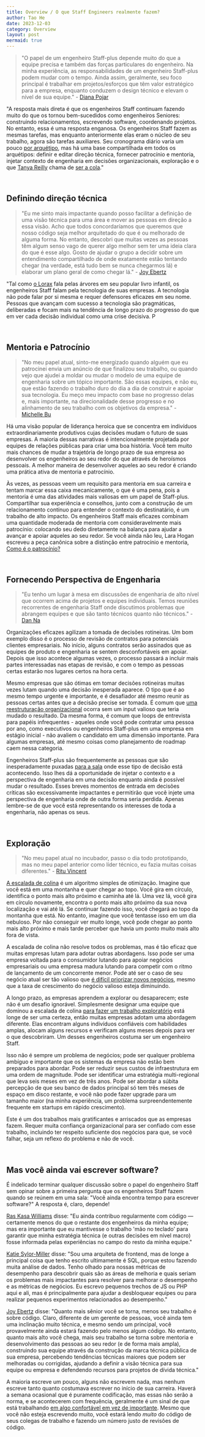 ```yaml
---
title: Overview / O que Staff Engineers realmente fazem?
author: Tao He
date: 2023-12-03
category: Overview
layout: post
mermaid: true
---
```


> "O papel de um engenheiro Staff-plus depende muito do que a equipe precisa e também das forças particulares do engenheiro. Na minha experiência, as responsabilidades de um engenheiro Staff-plus podem mudar com o tempo. Ainda assim, geralmente, seu foco principal é trabalhar em projetos/esforços que têm valor estratégico para a empresa, enquanto conduzem o design técnico e elevam o nível de sua equipe." - [Diana Pojar](https://staffeng.com/stories/diana-pojar)


"A resposta mais direta é que os engenheiros Staff continuam fazendo muito do que os tornou bem-sucedidos como engenheiros Seniores: construindo relacionamentos, escrevendo software, coordenando projetos. No entanto, essa é uma resposta enganosa. Os engenheiros Staff fazem as mesmas tarefas, mas enquanto anteriormente elas eram o núcleo de seu trabalho, agora são tarefas auxiliares.
Seu cronograma diário varia um pouco [por arquétipo](https://staffeng.com/guides/staff-archetypes), mas há uma base compartilhada em todos os arquétipos: definir e editar direção técnica, fornecer patrocínio e mentoria, injetar contexto de engenharia em decisões organizacionais, exploração e o que [Tanya Reilly](https://noidea.dog) chama de [ser a cola](https://noidea.dog/glue)."

<br>

## Definindo direção técnica

> "Eu me sinto mais impactante quando posso facilitar a definição de uma visão técnica para uma área e mover as pessoas em direção a essa visão. Acho que todos concordaríamos que queremos que nosso código seja melhor arquitetado do que é ou melhorado de alguma forma. No entanto, descobri que muitas vezes as pessoas têm algum senso vago de querer algo melhor sem ter uma ideia clara do que é esse algo. Gosto de ajudar o grupo a decidir sobre um entendimento compartilhado de onde exatamente estão tentando chegar (na verdade, está tudo bem se nunca chegarmos lá) e elaborar um plano geral de como chegar lá." - [Joy Ebertz](https://staffeng.com/stories/joy-ebertz)

"Tal como [o Lorax](https://en.wikipedia.org/wiki/The_Lorax) fala pelas árvores em seu popular livro infantil, os engenheiros Staff falam pela tecnologia de suas empresas. A tecnologia não pode falar por si mesma e requer defensores eficazes em seu nome. Pessoas que avançam com sucesso a tecnologia são pragmáticas, deliberadas e focam mais na tendência de longo prazo do progresso do que em ver cada decisão individual como uma crise decisiva. P

<br>

## Mentoria e Patrocínio

> "No meu papel atual, sinto-me energizado quando alguém que eu patrocinei envia um anúncio de que finalizou seu trabalho, ou quando vejo que ajudei a moldar ou mudar o modelo de uma equipe de engenharia sobre um tópico importante. São essas equipes, e não eu, que estão fazendo o trabalho duro do dia a dia de construir e apoiar sua tecnologia. Eu meço meu impacto com base no progresso delas e, mais importante, na direcionalidade desse progresso e no alinhamento de seu trabalho com os objetivos da empresa." - [Michelle Bu](https://staffeng.com/stories/michelle-bu)

Há uma visão popular de liderança heroica que se concentra em indivíduos extraordinariamente produtivos cujas decisões mudam o futuro de suas empresas. A maioria dessas narrativas é intencionalmente projetada por equipes de relações públicas para criar uma boa história. Você tem muito mais chances de mudar a trajetória de longo prazo de sua empresa ao desenvolver os engenheiros ao seu redor do que através de heroísmos pessoais. A melhor maneira de desenvolver aqueles ao seu redor é criando uma prática ativa de mentoria e patrocínio.

Às vezes, as pessoas veem um requisito para mentoria em sua carreira e tentam marcar essa caixa mecanicamente, o que é uma pena, pois a mentoria é uma das atividades mais valiosas em um papel de Staff-plus. Compartilhar sua experiência e conselhos, junto com a construção de um relacionamento contínuo para entender o contexto do destinatário, é um trabalho de alto impacto. Os engenheiros Staff mais eficazes combinam uma quantidade moderada de mentoria com consideravelmente mais patrocínio: colocando seu dedo diretamente na balança para ajudar a avançar e apoiar aqueles ao seu redor. Se você ainda não leu, Lara Hogan escreveu a peça canônica sobre a distinção entre patrocínio e mentoria, [Como é o patrocínio?](https://larahogan.me/blog/what-sponsorship-looks-like/)

<br>

## Fornecendo Perspectiva de Engenharia

> "Eu tenho um lugar à mesa em discussões de engenharia de alto nível que ocorrem acima de projetos e equipes individuais. Temos reuniões recorrentes de engenharia Staff onde discutimos problemas que abrangem equipes e que são tanto técnicos quanto não técnicos." - [Dan Na](https://staffeng.com/stories/dan-na)

Organizações eficazes agilizam a tomada de decisões rotineiras. Um bom exemplo disso é o processo de revisão de contratos para potenciais clientes empresariais. No início, alguns contratos serão assinados que as equipes de produto e engenharia se sentem desconfortáveis em apoiar. Depois que isso acontece algumas vezes, o processo passará a incluir mais partes interessadas nas etapas de revisão, e com o tempo as pessoas certas estarão nos lugares certos na hora certa.

Mesmo empresas que são ótimas em tomar decisões rotineiras muitas vezes lutam quando uma decisão inesperada aparece. O tipo que é ao mesmo tempo urgente e importante, e é desafiador até mesmo reunir as pessoas certas antes que a decisão precise ser tomada. É comum que [uma reestruturação organizacional](https://lethain.com/running-an-engineering-reorg/) ocorra sem um input valioso que teria mudado o resultado. Da mesma forma, é comum que loops de entrevista para papéis infrequentes - aqueles onde você pode contratar uma pessoa por ano, como executivos ou engenheiros Staff-plus em uma empresa em estágio inicial - não avaliem o candidato em uma dimensão importante. Para algumas empresas, até mesmo coisas como planejamento de roadmap caem nessa categoria.

Engenheiros Staff-plus são frequentemente as pessoas que são inesperadamente puxadas [para a sala](https://staffeng.com/guides/getting-in-the-room) onde esse tipo de decisão está acontecendo. Isso lhes dá a oportunidade de injetar o contexto e a perspectiva de engenharia em uma decisão enquanto ainda é possível mudar o resultado. Esses breves momentos de entrada em decisões críticas são excessivamente impactantes e permitirão que você injete uma perspectiva de engenharia onde de outra forma seria perdida. Apenas lembre-se de que você está representando os interesses de toda a engenharia, não apenas os seus.

<br>

## Exploração

> "No meu papel atual no incubador, passo o dia todo prototipando, mas no meu papel anterior como líder técnico, eu fazia muitas coisas diferentes." - [Ritu Vincent](https://staffeng.com/stories/ritu-vincent)

[A escalada de colina](https://en.wikipedia.org/wiki/Hill_climbing) é um algoritmo simples de otimização. Imagine que você está em uma montanha e quer chegar ao topo. Você gira em círculo, identifica o ponto mais alto próximo e caminha até lá. Uma vez lá, você gira em círculo novamente, encontra o ponto mais alto próximo da sua nova localização e vai até lá. Se continuar fazendo isso, você chegará ao topo da montanha que está. No entanto, imagine que você tentasse isso em um dia nebuloso. Por não conseguir ver muito longe, você pode chegar ao ponto mais alto próximo e mais tarde perceber que havia um ponto muito mais alto fora de vista.

A escalada de colina não resolve todos os problemas, mas é tão eficaz que muitas empresas lutam para adotar outras abordagens. Isso pode ser uma empresa voltada para o consumidor lutando para apoiar negócios empresariais ou uma empresa madura lutando para competir com o ritmo de lançamento de um concorrente menor. Pode até ser o caso de seu negócio atual ser tão valioso que [é difícil priorizar novos negócios](https://en.wikipedia.org/wiki/The_Innovator's_Dilemma), mesmo que a taxa de crescimento do negócio valioso esteja diminuindo.

A longo prazo, as empresas aprendem a explorar ou desaparecem; este não é um desafio ignorável. Simplesmente designar uma equipe que dominou a escalada de colina [para fazer um trabalho exploratório](https://lethain.com/how-to-invest-technical-infrastructure/) está longe de ser uma certeza, então muitas empresas adotam uma abordagem diferente. Elas encontram alguns indivíduos confiáveis com habilidades amplas, alocam alguns recursos e verificam alguns meses depois para ver o que descobriram. Um desses engenheiros costuma ser um engenheiro Staff.

Isso não é sempre um problema de negócios; pode ser qualquer problema ambíguo e importante que os sistemas da empresa não estão bem preparados para abordar. Pode ser reduzir seus custos de infraestrutura em uma ordem de magnitude. Pode ser identificar uma estratégia multi-regional que leva seis meses em vez de três anos. Pode ser abordar a súbita percepção de que seu banco de dados principal só tem três meses de espaço em disco restante, e você não pode fazer upgrade para um tamanho maior (na minha experiência, um problema surpreendentemente frequente em startups em rápido crescimento).

Este é um dos trabalhos mais gratificantes e arriscados que as empresas fazem. Requer muita confiança organizacional para ser confiado com esse trabalho, incluindo ter respeito suficiente dos negócios para que, se você falhar, seja um reflexo do problema e não de você.

<br>

## Mas você ainda vai escrever software?

É indelicado terminar qualquer discussão sobre o papel do engenheiro Staff sem opinar sobre a primeira pergunta que os engenheiros Staff fazem quando se reúnem em uma sala: "Você ainda encontra tempo para escrever software?" A resposta é, claro, depende!

[Ras Kasa Williams](https://staffeng.com/stories/ras-kasa-williams) disse: "Eu ainda contribuo regularmente com código — certamente menos do que o restante dos engenheiros da minha equipe; mas era importante que eu mantivesse o trabalho 'mão no teclado' para garantir que minha estratégia técnica (e outras decisões em nível macro) fosse informada pelas experiências no campo do resto da minha equipe."

[Katie Sylor-Miller](https://staffeng.com/stories/katie-sylor-miller) disse: "Sou uma arquiteta de frontend, mas de longe a principal coisa que tenho escrito ultimamente é SQL, porque estou fazendo muita análise de dados. Tenho olhado para nossas métricas de desempenho para descobrir quais são as áreas de melhoria e quais seriam os problemas mais impactantes para resolver para melhorar o desempenho e as métricas de negócios. Eu escrevo pequenos trechos de JS ou PHP aqui e ali, mas é principalmente para ajudar a desbloquear equipes ou para realizar pequenos experimentos relacionados ao desempenho."

[Joy Ebertz](https://staffeng.com/stories/joy-ebertz) disse: "Quanto mais sênior você se torna, menos seu trabalho é sobre código. Claro, diferente de um gerente de pessoas, você ainda tem uma inclinação muito técnica, e mesmo sendo um principal, você provavelmente ainda estará fazendo pelo menos algum código. No entanto, quanto mais alto você chega, mais seu trabalho se torna sobre mentoria e desenvolvimento das pessoas ao seu redor (e de forma mais ampla), construindo sua equipe através da construção da marca técnica pública de sua empresa, percebendo tendências técnicas maiores que podem ser melhoradas ou corrigidas, ajudando a definir a visão técnica para sua equipe ou empresa e defendendo recursos para projetos de dívida técnica."

A maioria escreve um pouco, alguns não escrevem nada, mas nenhum escreve tanto quanto costumava escrever no início de sua carreira. Haverá a semana ocasional que é puramente codificação, mas essas não serão a norma, e se acontecerem com frequência, geralmente é um sinal de que está trabalhando [em algo confortável em vez de importante](https://staffeng.com/guides/work-on-what-matters). Mesmo que você não esteja escrevendo muito, você estará lendo *muito* do código de seus colegas de trabalho e fazendo um número justo de revisões de código.
